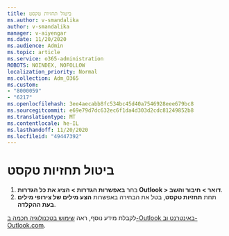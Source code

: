 ```yaml
---
title: ביטול תחזיות טקסט
ms.author: v-smandalika
author: v-smandalika
manager: v-aiyengar
ms.date: 11/20/2020
ms.audience: Admin
ms.topic: article
ms.service: o365-administration
ROBOTS: NOINDEX, NOFOLLOW
localization_priority: Normal
ms.collection: Adm_O365
ms.custom:
- "8000059"
- "6217"
ms.openlocfilehash: 3ee4aecabb8fc534bc45d40a7546928eee679bc8
ms.sourcegitcommit: e69e79d7dc632ec6f1da4d303d2cdc81249852b8
ms.translationtype: MT
ms.contentlocale: he-IL
ms.lasthandoff: 11/20/2020
ms.locfileid: "49447392"
---
```

# <a name="turn-off-text-predictions"></a>ביטול תחזיות טקסט

1. בחר **באפשרות הגדרות > הציג את כל הגדרות Outlook > דואר > חיבור והשב**.
2. תחת **תחזיות טקסט**, בטל את הבחירה באפשרות **הצע מילים של צירופי מילים בעת ההקלדה**.

לקבלת מידע נוסף, ראה [שימוש בטכנולוגיה חכמה ב-Outlook באינטרנט וב-Outlook.com](https://support.microsoft.com/office/use-intelligent-technology-in-outlook-on-the-web-and-outlook-com-24b30683-8340-4b69-b8ac-4193ec528a70).
